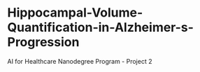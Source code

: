 # Hippocampal-Volume-Quantification-in-Alzheimer-s-Progression
AI for Healthcare Nanodegree Program - Project 2
